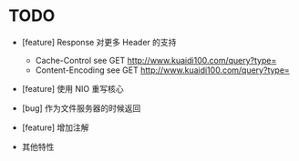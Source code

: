 # TODO

 - [feature] Response 对更多 Header 的支持
    - Cache-Control     see GET http://www.kuaidi100.com/query?type=
    - Content-Encoding  see GET http://www.kuaidi100.com/query?type=
    
 - [feature] 使用 NIO 重写核心
 - [bug] 作为文件服务器的时候返回
 - [feature] 增加注解
 - 其他特性
 